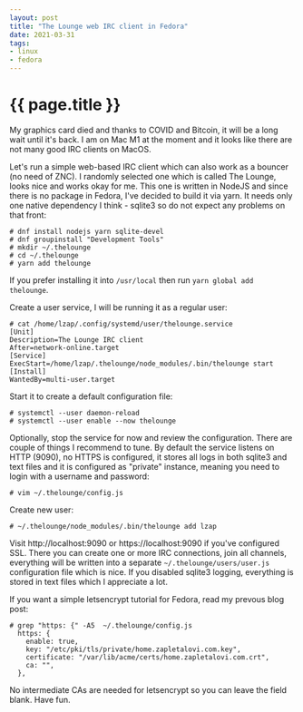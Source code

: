 ```yaml
---
layout: post
title: "The Lounge web IRC client in Fedora"
date: 2021-03-31
tags:
- linux
- fedora
---
```

{{ page.title }}
================

My graphics card died and thanks to COVID and Bitcoin, it will be a long wait
until it's back. I am on Mac M1 at the moment and it looks like there are not
many good IRC clients on MacOS.

Let's run a simple web-based IRC client which can also work as a bouncer (no
need of ZNC). I randomly selected one which is called The Lounge, looks nice
and works okay for me. This one is written in NodeJS and since there is no
package in Fedora, I've decided to build it via yarn. It needs only one native
dependency I think - sqlite3 so do not expect any problems on that front:

    # dnf install nodejs yarn sqlite-devel
    # dnf groupinstall "Development Tools"
    # mkdir ~/.thelounge
    # cd ~/.thelounge
    # yarn add thelounge

If you prefer installing it into `/usr/local` then run `yarn global add
thelounge`.

Create a user service, I will be running it as a regular user:

    # cat /home/lzap/.config/systemd/user/thelounge.service
    [Unit]
    Description=The Lounge IRC client
    After=network-online.target
    [Service]
    ExecStart=/home/lzap/.thelounge/node_modules/.bin/thelounge start
    [Install]
    WantedBy=multi-user.target

Start it to create a default configuration file:

    # systemctl --user daemon-reload
    # systemctl --user enable --now thelounge

Optionally, stop the service for now and review the configuration. There are
couple of things I recommend to tune. By default the service listens on HTTP
(9090), no HTTPS is configured, it stores all logs in both sqlite3 and text
files and it is configured as "private" instance, meaning you need to login
with a username and password:

    # vim ~/.thelounge/config.js

Create new user:

    # ~/.thelounge/node_modules/.bin/thelounge add lzap

Visit http://localhost:9090 or https://localhost:9090 if you've configured SSL.
There you can create one or more IRC connections, join all channels, everything
will be written into a separate `~/.thelounge/users/user.js` configuration file
which is nice. If you disabled sqlite3 logging, everything is stored in text
files which I appreciate a lot.

If you want a simple letsencrypt tutorial for Fedora, read my prevous blog
post:

    # grep "https: {" -A5  ~/.thelounge/config.js
      https: {
        enable: true,
        key: "/etc/pki/tls/private/home.zapletalovi.com.key",
        certificate: "/var/lib/acme/certs/home.zapletalovi.com.crt",
        ca: "",
      },

No intermediate CAs are needed for letsencrypt so you can leave the field
blank. Have fun.
